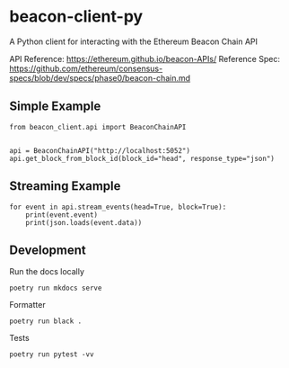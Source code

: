 # beacon-client-py
A Python client for interacting with the Ethereum Beacon Chain API

API Reference: https://ethereum.github.io/beacon-APIs/
Reference Spec: https://github.com/ethereum/consensus-specs/blob/dev/specs/phase0/beacon-chain.md

## Simple Example

```
from beacon_client.api import BeaconChainAPI


api = BeaconChainAPI("http://localhost:5052")
api.get_block_from_block_id(block_id="head", response_type="json")
```

## Streaming Example
```
for event in api.stream_events(head=True, block=True):
    print(event.event)
    print(json.loads(event.data))
```

## Development

Run the docs locally 

```
poetry run mkdocs serve
```

Formatter
```
poetry run black .
```

Tests
```
poetry run pytest -vv
```
